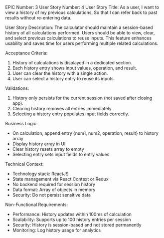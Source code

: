 EPIC Number: 3
User Story Number: 4
User Story Title: As a user, I want to view a history of my previous calculations, So that I can refer back to past results without re-entering data.

User Story Description: The calculator should maintain a session-based history of all calculations performed. Users should be able to view, clear, and select previous calculations to reuse inputs. This feature enhances usability and saves time for users performing multiple related calculations.

Acceptance Criteria:
1. History of calculations is displayed in a dedicated section.
2. Each history entry shows input values, operation, and result.
3. User can clear the history with a single action.
4. User can select a history entry to reuse its inputs.

Validations:
1. History only persists for the current session (not saved after closing app).
2. Clearing history removes all entries immediately.
3. Selecting a history entry populates input fields correctly.

Business Logic:
- On calculation, append entry {num1, num2, operation, result} to history array
- Display history array in UI
- Clear history resets array to empty
- Selecting entry sets input fields to entry values

Technical Context:
- Technology stack: ReactJS
- State management via React Context or Redux
- No backend required for session history
- Data format: Array of objects in memory
- Security: Do not persist sensitive data

Non-Functional Requirements:
- Performance: History updates within 100ms of calculation
- Scalability: Supports up to 100 history entries per session
- Security: History is session-based and not stored permanently
- Monitoring: Log history usage for analytics
